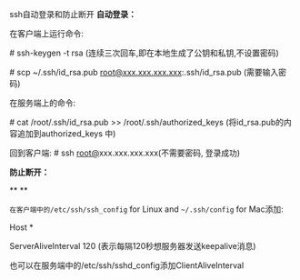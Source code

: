 ssh自动登录和防止断开
**自动登录：**

在客户端上运行命令:

\# ssh-keygen -t rsa (连续三次回车,即在本地生成了公钥和私钥,不设置密码)

\# scp ~/.ssh/id\_rsa.pub root@xxx.xxx.xxx.xxx:.ssh/id\_rsa.pub (需要输入密码)

在服务端上的命令:

\# cat /root/.ssh/id\_rsa.pub &gt;&gt; /root/.ssh/authorized\_keys (将id\_rsa.pub的内容追加到authorized\_keys 中)

回到客户端:
\# ssh [root@]()xxx.xxx.xxx.xxx(不需要密码, 登录成功) 

**防止断开：**

**
**

`在客户端中的/etc/ssh/ssh_config` for Linux and `~/.ssh/config` for Mac添加:

Host \*

ServerAliveInterval 120 (表示每隔120秒想服务器发送keepalive消息)

也可以在服务端中的/etc/ssh/sshd\_config添加ClientAliveInterval


